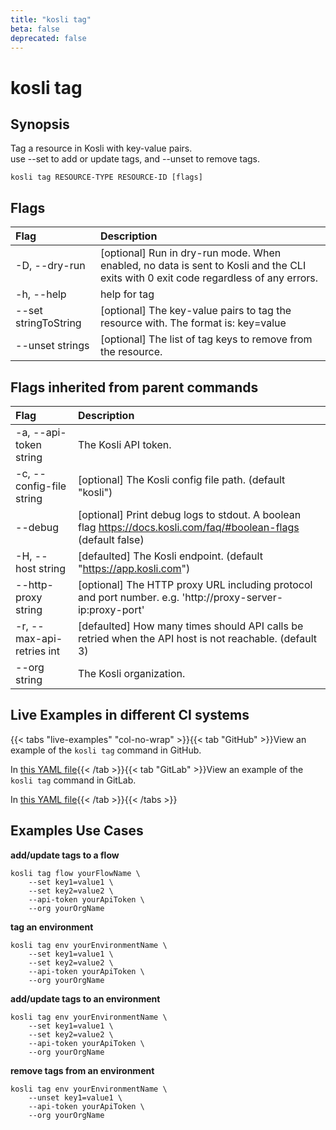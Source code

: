 ```yaml
---
title: "kosli tag"
beta: false
deprecated: false
---
```


# kosli tag

## Synopsis

Tag a resource in Kosli with key-value pairs.  
use --set to add or update tags, and --unset to remove tags.


```shell
kosli tag RESOURCE-TYPE RESOURCE-ID [flags]
```

## Flags
| Flag | Description |
| :--- | :--- |
|    -D, --dry-run  |  [optional] Run in dry-run mode. When enabled, no data is sent to Kosli and the CLI exits with 0 exit code regardless of any errors.  |
|    -h, --help  |  help for tag  |
|        --set stringToString  |  [optional] The key-value pairs to tag the resource with. The format is: key=value  |
|        --unset strings  |  [optional] The list of tag keys to remove from the resource.  |


## Flags inherited from parent commands
| Flag | Description |
| :--- | :--- |
|    -a, --api-token string  |  The Kosli API token.  |
|    -c, --config-file string  |  [optional] The Kosli config file path. (default "kosli")  |
|        --debug  |  [optional] Print debug logs to stdout. A boolean flag https://docs.kosli.com/faq/#boolean-flags (default false)  |
|    -H, --host string  |  [defaulted] The Kosli endpoint. (default "https://app.kosli.com")  |
|        --http-proxy string  |  [optional] The HTTP proxy URL including protocol and port number. e.g. 'http://proxy-server-ip:proxy-port'  |
|    -r, --max-api-retries int  |  [defaulted] How many times should API calls be retried when the API host is not reachable. (default 3)  |
|        --org string  |  The Kosli organization.  |


## Live Examples in different CI systems

{{< tabs "live-examples" "col-no-wrap" >}}{{< tab "GitHub" >}}View an example of the `kosli tag` command in GitHub.

In [this YAML file](https://app.kosli.com/api/v2/livedocs/cyber-dojo/yaml?ci=github&command=kosli+tag){{< /tab >}}{{< tab "GitLab" >}}View an example of the `kosli tag` command in GitLab.

In [this YAML file](https://app.kosli.com/api/v2/livedocs/cyber-dojo/yaml?ci=gitlab&command=kosli+tag){{< /tab >}}{{< /tabs >}}

## Examples Use Cases

**add/update tags to a flow**

```shell
kosli tag flow yourFlowName \
	--set key1=value1 \
	--set key2=value2 \
	--api-token yourApiToken \
	--org yourOrgName

```

**tag an environment**

```shell
kosli tag env yourEnvironmentName \
	--set key1=value1 \
	--set key2=value2 \
	--api-token yourApiToken \
	--org yourOrgName

```

**add/update tags to an environment**

```shell
kosli tag env yourEnvironmentName \
	--set key1=value1 \
	--set key2=value2 \
	--api-token yourApiToken \
	--org yourOrgName

```

**remove tags from an environment**

```shell
kosli tag env yourEnvironmentName \
	--unset key1=value1 \
	--api-token yourApiToken \
	--org yourOrgName
```


